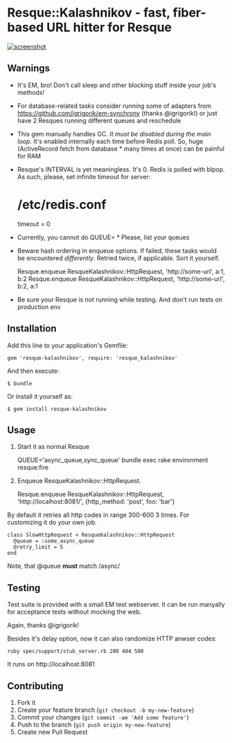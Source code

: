 # Resque::Kalashnikov - fast, fiber-based URL hitter for Resque

[![screenshot](http://www.diigo.com/item/image/2aamo/iubn)](http://www.diigo.com/item/image/2aamo/iubn?size=o)

## Warnings

* It's EM, bro! Don't call sleep and other blocking stuff inside your
  job's methods!

* For database-related tasks consider running some of adapters
  from https://github.com/igrigorik/em-synchrony (thanks @igrigorik!) or 
  just have 2 Resques running different queues and reschedule

* This gem manually handles GC. *It must be disabled during the main loop.*
  It's enabled internally each time before Redis poll. So, huge (ActiveRecord
  fetch from database * many times at once) can be painful for RAM

* Resque's INTERVAL is yet meaningless. It's 0. Redis is polled with blpop.
  As such, please, set infinite timeout for server:

    # /etc/redis.conf
    timeout = 0

* Currently, you cannot do QUEUE= * Please, list your queues

* Beware hash ordering in enqueue options. If failed, these tasks would
  be encountered *differently*. Retried twice, if applicable. Sort it yourself.

    Resque.enqueue ResqueKalashnikov::HttpRequest, 'http://some-url', a:1, b:2
    Resque.enqueue ResqueKalashnikov::HttpRequest, 'http://some-url', b:2, a:1

* Be sure your Resque is not running while testing. And don't run tests
  on production env

## Installation

Add this line to your application's Gemfile:

    gem 'resque-kalashnikov', require: 'resque_kalashnikov'

And then execute:

    $ bundle

Or install it yourself as:

    $ gem install resque-kalashnikov

## Usage

1. Start it as normal Resque

    QUEUE='async_queue,sync_queue' bundle exec rake environment resque:fire

2. Enqueue ResqueKalashnikov::HttpRequest.

    Resque.enqueue ResqueKalashnikov::HttpRequest, 'http://localhost:8081/', {http_method: 'post', foo: 'bar'}

By default it retries all http codes in range 300-600 3 times. For customizing it do your own job.

    class SlowHttpRequest < ResqueKalashnikov::HttpRequest
      @queue = :some_async_queue
      @retry_limit = 5 
    end

Note, that @queue **must** match /async/

## Testing

Test suite is provided with a small EM test webserver. It can be run
manyally for acceptance tests without mocking the web.

Again, thanks @igrigorik!

Besides it's delay option, now it can also randomize HTTP anwser codes:

    ruby spec/support/stub_server.rb 200 404 500

It runs on http://localhost:8081 

## Contributing

1. Fork it
2. Create your feature branch (`git checkout -b my-new-feature`)
3. Commit your changes (`git commit -am 'Add some feature'`)
4. Push to the branch (`git push origin my-new-feature`)
5. Create new Pull Request
